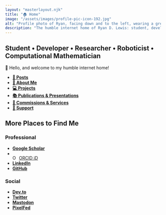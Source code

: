 ```yaml
---
layout: "masterlayout.njk"
title: "🏠 Home"
image: "/assets/images/profile-pic-icon-192.jpg"
alt: "Profile photo of Ryan, facing down and to the left, wearing a green baseball cap."
description: "The humble internet home of Ryan D. Lewis: student, developer, researcher, roboticist, and computational mathematician."
---
```


## Student • Developer • Researcher • Roboticist • Computational Mathematician

👋 Hello, and welcome to my humble internet home!

<div class="link-capsule">

* **[📝 Posts]({{site.url}}/posts)**
* **[🤝 About Me]({{site.url}}/aboutme)**
* **[💻 Projects]({{site.url}}/projects)**
* **[📚 Publications & Presentations]({{site.url}}/pubs)**
* **[🚀 Commissions & Services]({{site.url}}/services)**
* **[💸 Support]({{site.url}}/support)**

</div>

## More Places to Find Me

### Professional

<div class="link-capsule">

<!-- * **[]()** -->
* **[Google Scholar](https://scholar.google.com/citations?user=NXd4XaoAAAAJ "Ryan D. Lewis • Google Scholar")**
* <div itemscope itemtype="https://schema.org/Person"><a itemprop="sameAs" content="https://orcid.org/0000-0002-3000-2811" title="0000-0002-3000-2811 • ORCID iD" href="https://orcid.org/0000-0002-3000-2811" target="orcid.widget" rel="me noopener noreferrer" style="vertical-align:top;"><img src="https://orcid.org/sites/default/files/images/orcid_16x16.png" style="width:1em;margin-right:.5em;" alt="ORCID iD icon">ORCID iD</a></div> 
* **[LinkedIn](https://www.linkedin.com/in/ryan-d-lewis "Ryan D. Lewis • LinkedIn")**
* **[GitHub](https://github.com/luckierdodge "@luckierdodge • GitHub")**

</div>

### Social

<div class="link-capsule">

<!-- * **[]()** -->
* **[Dev.to](https://dev.to/luckierdodge "@luckierdodge • Dev")**
* **[Twitter](https://twitter.com/RhinoDaDino "@RhinoDaDino • Twitter")**
* <a rel="me" href="https://mastodon.online/@luckierdodge" title="@luckierdodge • Mastodon.Online"><b>Mastodon</b></a>
* **[PixelFed](https://pixelfed.social/luckierdodge "@luckierdodge • PixelFed.Social")**

</div>
